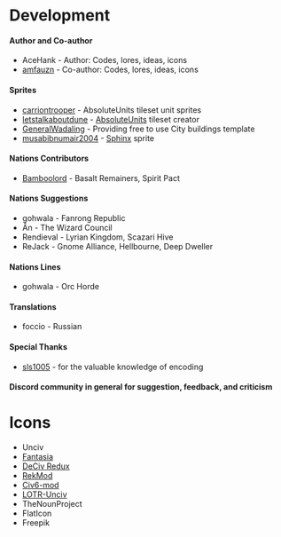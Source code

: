 # Development
#### Author and Co-author
* AceHank - Author: Codes, lores, ideas, icons
* [amfauzn](https://github.com/amfauzn) - Co-author: Codes, lores, ideas, icons

#### Sprites
* [carriontrooper](https://github.com/carriontrooper) - AbsoluteUnits tileset unit sprites
* [letstalkaboutdune](https://github.com/letstalkaboutdune) - [AbsoluteUnits](https://github.com/letstalkaboutdune/AbsoluteUnits) tileset creator
* [GeneralWadaling](https://github.com/GeneralWadaling) - Providing free to use City buildings template
* [musabibnumair2004](https://www.freepik.com/author/musabibnumair2004) - [Sphinx](https://www.freepik.com/premium-ai-image/golden-sphinx-pixel-art-atop-books-pile_343316830.htm) sprite

#### Nations Contributors
* [Bamboolord](https://github.com/RealBamboolord) - Basalt Remainers, Spirit Pact

#### Nations Suggestions
* gohwala - Fanrong Republic
* Ân - The Wizard Council
* Rendieval - Lyrian Kingdom, Scazari Hive
* ReJack - Gnome Alliance, Hellbourne, Deep Dweller

#### Nations Lines
* gohwala - Orc Horde

#### Translations
* foccio - Russian

#### Special Thanks
* [sls1005](https://github.com/sls1005) - for the valuable knowledge of encoding

#### Discord community in general for suggestion, feedback, and criticism

# Icons
* Unciv
* [Fantasia](https://github.com/amfauzn/Fantasia)
* [DeCiv Redux](https://github.com/SpacedOutChicken/DeCiv-Redux)
* [RekMod](https://github.com/ravignir/RekMOD/tree/master/jsons)
* [Civ6-mod](https://github.com/DW8030/Civ6-mod)
* [LOTR-Unciv](https://github.com/ravignir/LOTR-Unciv)
* TheNounProject
* FlatIcon
* Freepik
